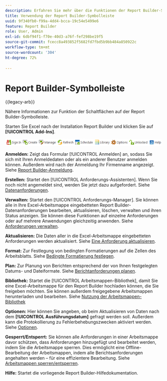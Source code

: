 ```yaml
---
description: Erfahren Sie mehr über die Funktionen der Report Builder-Symbolleiste.
title: Verwendung der Report Builder-Symbolleiste
uuid: 9f340fb0-f99a-4dd4-bcca-19c54e5499e6
feature: Report Builder
role: User, Admin
exl-id: 6dbf94f1-f70e-40d3-a76f-fef298be19f5
source-git-commit: fcecc8a493852f5682fd7fbd5b9bb484a850922c
workflow-type: tm+mt
source-wordcount: '304'
ht-degree: 72%

---
```


# Report Builder-Symbolleiste

{{legacy-arb}}

Nähere Informationen zur Funktion der Schaltflächen auf der Report Builder-Symbolleiste.

Starten Sie Excel nach der Installation Report Builder und klicken Sie auf **[!UICONTROL Add-Ins]**.

![Symbole der Report Builder-Symbolleiste](assets/report_builder_toolbar.png)

**Anmelden:** Zeigt das Formular [!UICONTROL Anmelden] an, sodass Sie sich mit Ihren Anmeldedaten oder als ein anderer Benutzer anmelden können. Außerdem wird nach der Anmeldung Ihr Firmenname angezeigt. Siehe [Report Builder-Anmeldung](/help/analyze/legacy-report-builder/setup/login.md).

**Erstellen:** Startet den [!UICONTROL Anforderungs-Assistenten]. Wenn Sie noch nicht angemeldet sind, werden Sie jetzt dazu aufgefordert. Siehe [Datenanforderungen](/help/analyze/legacy-report-builder/data-requests/data-requests.md).

**Verwalten:** Startet den [!UICONTROL Anforderungs-Manager]. Sie können alle in Ihre Excel-Arbeitsmappe eingebetteten Report Builder-Datenanforderungen bearbeiten, aktualisieren, löschen, verwalten und ihren Status anzeigen. Sie können diese Funktionen auf einzelne Anforderungen oder auf mehrere Anwendungen gleichzeitig anwenden. Siehe [Anforderungen verwalten](/help/analyze/legacy-report-builder/manage-requests/r-arb-manage-requests.md).

**Aktualisieren:** Die Daten aller in die Excel-Arbeitsmappe eingebetteten Anforderungen werden aktualisiert. Siehe [Eine Anforderung aktualisieren](/help/analyze/legacy-report-builder/manage-requests/t-refresh-a-request.md).

**Format:** Zur Festlegung von bedingten Formatierungen auf die Zellen des Arbeitsblatts. Siehe [Bedingte Formatierung festlegen](/help/analyze/legacy-report-builder/manage-requests/specify-conditional-formatting.md).

**Plan:** Zur Planung von Berichten entsprechend der von Ihnen festgelegten Datums- und Dateiformate. Siehe [Berichtanforderungen planen](/help/analyze/legacy-report-builder/schedule-report-requests.md).

**Bibliothek:** Startet die [!UICONTROL Arbeitsmappen-Bibliothek], damit Sie eine Excel-Arbeitsmappe für den Report Builder hochladen können, die Sie freigeben möchten. Sie können außerdem freigegebene Arbeitsmappen herunterladen und bearbeiten. Siehe [Nutzung der Arbeitsmappen-Bibliothek](/help/analyze/legacy-report-builder/workbook-library/t-upload-a-workbook.md)

**Optionen:** Hier können Sie angeben, ob beim Aktualisieren von Daten nach dem **[!UICONTROL Ausführungsdatum]** gefragt werden soll. Außerdem kann die Protokollierung zu Fehlerbehebungszwecken aktiviert werden. Siehe [Optionen](/help/analyze/legacy-report-builder/options.md).

**Gesperrt/Entsperrt:** Sie können alle Anforderungen in einer Arbeitsmappe davor schützen, dass Anforderungen hinzugefügt und bearbeitet werden, indem Sie die Arbeitsmappe sperren. Dies ermöglicht eine Offline-Bearbeitung der Arbeitsmappen, indem alle Berichtsanforderungen angehalten werden – für eine effizientere Bearbeitung. Siehe [Arbeitsmappen sperren/entsperren](/help/analyze/legacy-report-builder/workbook-library/protect-wb.md).

**Hilfe:** Startet die vorliegende Report Builder-Hilfedokumentation.
